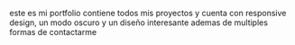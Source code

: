 este es mi portfolio contiene todos mis proyectos y cuenta con responsive design, un modo oscuro y un diseño interesante ademas de multiples formas de contactarme
